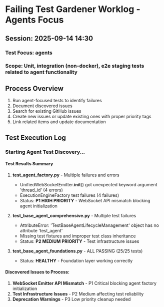 # Failing Test Gardener Worklog - Agents Focus
## Session: 2025-09-14 14:30

### Test Focus: agents
### Scope: Unit, integration (non-docker), e2e staging tests related to agent functionality

## Process Overview
1. Run agent-focused tests to identify failures
2. Document discovered issues
3. Search for existing GitHub issues
4. Create new issues or update existing ones with proper priority tags
5. Link related items and update documentation

## Test Execution Log

### Starting Agent Test Discovery...

#### Test Results Summary
1. **test_agent_factory.py** - Multiple failures and errors
   - UnifiedWebSocketEmitter.__init__() got unexpected keyword argument 'thread_id' (4 errors)
   - ExecutionEngineFactory test failures (4 failures)
   - Status: **P1 HIGH PRIORITY** - WebSocket API mismatch blocking agent initialization

2. **test_base_agent_comprehensive.py** - Multiple test failures
   - AttributeError: 'TestBaseAgentLifecycleManagement' object has no attribute 'test_agent' 
   - Missing test fixtures and improper test class inheritance
   - Status: **P2 MEDIUM PRIORITY** - Test infrastructure issues

3. **test_base_agent_foundations.py** - ALL PASSING (25/25 tests)
   - Status: **HEALTHY** - Foundation layer working correctly

#### Discovered Issues to Process:
1. **WebSocket Emitter API Mismatch** - P1 Critical blocking agent factory initialization
2. **Test Infrastructure Issues** - P2 Medium affecting test reliability
3. **Deprecation Warnings** - P3 Low priority cleanup needed
